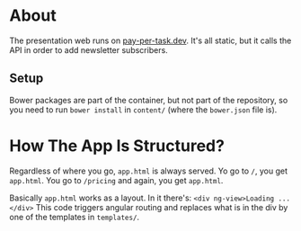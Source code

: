 # About

The presentation web runs on [pay-per-task.dev](http://pay-per-task.dev). It's all static, but it calls the API in order to add newsletter subscribers.

## Setup

Bower packages are part of the container, but not part of the repository, so you need to run `bower install` in `content/` (where the `bower.json` file is).

# How The App Is Structured?

Regardless of where you go, `app.html` is always served. Yo go to `/`, you get `app.html`. You go to `/pricing` and again, you get `app.html`.

Basically `app.html` works as a layout. In it there's: `<div ng-view>Loading ...</div>` This code triggers angular routing and replaces what is in the div by one of the templates in `templates/`.
